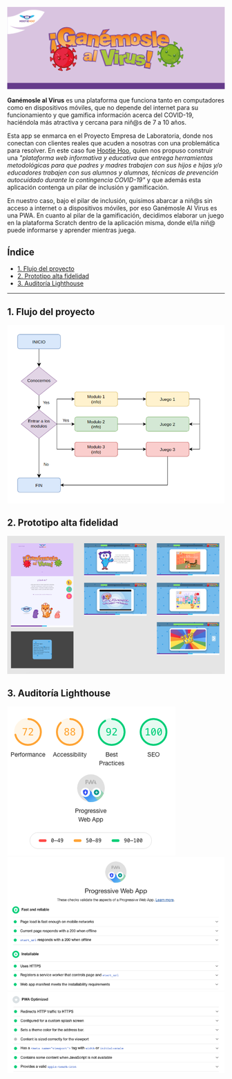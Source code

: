 ![headerGAV](https://raw.githubusercontent.com/ivvnv/GanemosleAlVirus/master/virus/src/img/headerRM.png)

**Ganémosle al Virus** es una plataforma que funciona tanto en computadores como en dispositivos móviles, que no depende del internet para su funcionamiento y que gamifica información acerca del COVID-19, haciéndola más atractiva y cercana para niñ@s de 7 a 10 años. 

Esta app se enmarca en el Proyecto Empresa de Laboratoria, donde nos conectan con clientes reales que acuden a nosotras con una problemática para resolver. En este caso fue [Hootie Hoo](https://hootiehoo.cl/), quien nos propuso construir una *"plataforma web informativa y educativa que entrega herramientas metodológicas para que padres y madres trabajen con sus hijos e hijas y/o educadores trabajen con sus alumnos y alumnas, técnicas de prevención autocuidado durante la contingencia COVID-19"* y que además esta aplicación contenga un pilar de inclusión y gamificación.

En nuestro caso, bajo el pilar de inclusión, quisimos abarcar a niñ@s sin acceso a internet o a dispositivos móviles, por eso Ganémosle Al Virus es una PWA. En cuanto al pilar de la gamificación, decidimos elaborar un juego en la plataforma Scratch dentro de la aplicación misma, donde el/la niñ@ puede informarse y aprender mientras juega.

## Índice

* [1. Flujo del proyecto](#1-Flujo-del-proyecto)
* [2. Prototipo alta fidelidad](#2-Prototipo-alta-fidelidad)
* [3. Auditoría Lighthouse](#3-Auditoría-Lighthouse)

---

## 1. Flujo del proyecto

![flujo](https://raw.githubusercontent.com/ivvnv/GanemosleAlVirus/master/virus/src/img/flujo.png)

## 2. Prototipo alta fidelidad
![prototipofigma](https://raw.githubusercontent.com/ivvnv/GanemosleAlVirus/master/virus/src/img/prototipo.png)

## 3. Auditoría Lighthouse
![lh1](https://raw.githubusercontent.com/ivvnv/GanemosleAlVirus/master/virus/src/img/lighthouse1.png)
![lh2](https://raw.githubusercontent.com/ivvnv/GanemosleAlVirus/master/virus/src/img/lighthouse2.png)
![lh3](https://raw.githubusercontent.com/ivvnv/GanemosleAlVirus/master/virus/src/img/lighthouse3.png)
